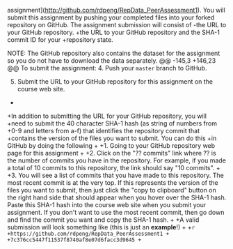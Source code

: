  assignment](http://github.com/rdpeng/RepData_PeerAssessment1). You
 will submit this assignment by pushing your completed files into your
 forked repository on GitHub. The assignment submission will consist of
-the URL to your GitHub repository.
+the URL to your GitHub repository and the SHA-1 commit ID for your
+repository state.
 
 NOTE: The GitHub repository also contains the dataset for the
 assignment so you do not have to download the data separately.
 @@ -145,3 +146,23 @@ To submit the assignment:
 4. Push your `master` branch to GitHub.
 
 5. Submit the URL to your GitHub repository for this assignment on the course web site.
+
+In addition to submitting the URL for your GitHub repository, you will
+need to submit the 40 character SHA-1 hash (as string of numbers from
+0-9 and letters from a-f) that identifies the repository commit that
+contains the version of the files you want to submit. You can do this
+in GitHub by doing the following
+
+1. Going to your GitHub repository web page for this assignment
+
+2. Click on the "?? commits" link where ?? is the number of commits you have in the repository. For example, if you made a total of 10 commits to this repository, the link should say "10 commits".
+
+3. You will see a list of commits that you have made to this repository. The most recent commit is at the very top. If this represents the version of the files you want to submit, then just click the "copy to clipboard" button on the right hand side that should appear when you hover over the SHA-1 hash. Paste this SHA-1 hash into the course web site when you submit your assignment. If you don't want to use the most recent commit, then go down and find the commit you want and copy the SHA-1 hash.
+
+A valid submission will look something like (this is just an **example**!)
+
+```r
+https://github.com/rdpeng/RepData_PeerAssessment1
+
+7c376cc5447f11537f8740af8e07d6facc3d9645
+```

